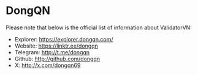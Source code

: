 # DongQN

Please note that below is the official list of information about ValidatorVN:

  - Explorer: https://explorer.dongqn.com/
  - Website: https://linktr.ee/dongqn
  - Telegram: http://t.me/dongqn
  - Github: http://github.com/dongqn
  - X: http://x.com/dongqn69

